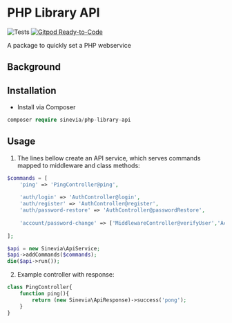 # PHP Library API

![Tests](https://github.com/Sinevia/php-library-html/workflows/Test/badge.svg)
[![Gitpod Ready-to-Code](https://img.shields.io/badge/Gitpod-Ready--to--Code-blue?logo=gitpod)](https://gitpod.io/#https://github.com/Sinevia/php-library-api) 

A package to quickly set a PHP webservice

## Background ##

## Installation ##

- Install via Composer
```php
composer require sinevia/php-library-api
```

## Usage ##

1. The lines bellow create an API service, which serves commands mapped to middleware and class methods:

```php
$commands = [
    'ping' => 'PingController@ping',
    
    'auth/login' => 'AuthController@login',
    'auth/register' => 'AuthController@register',
    'auth/password-restore' => 'AuthController@passwordRestore',
    
    'account/password-change' => ['MiddlewareController@verifyUser','AccountController@passwordChange'],
    
];

$api = new Sinevia\ApiService;
$api->addCommands($commands);
die($api->run());
```

2. Example controller with response:

```php
class PingController{
    function ping(){
        return (new Sinevia\ApiResponse)->success('pong');
    }
}
```

